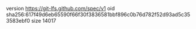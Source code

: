 version https://git-lfs.github.com/spec/v1
oid sha256:617f49d6eb65590f66f30f3836581bbf896c0b76d782f52d93ad5c353583ebf0
size 14017
